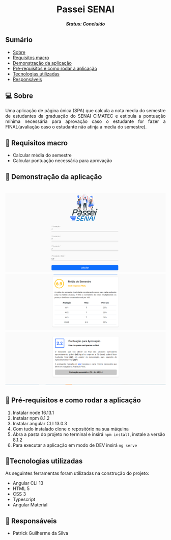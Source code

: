 <h1 align="center">Passei SENAI</h1><!--Nome curto e objetivo-->
<h5 align="center">Status: Concluido </h5><!--Concluido, Em andamento ou Finalizado-->


<h2>Sumário</h2>
<!--Sumário que leva as sessões do readme-->
<ul>
    <li><a href="#sobre">Sobre</a></li>
    <li><a href="#requisitosmacro">Requisitos macro</a></li>
    <li><a href="#demo">Demonstração da aplicação</a></li>
    <li><a href="#prereq">Pré-requisitos e como rodar a aplicação</a></li>
    <li><a href="#tec">Tecnologias utilizadas</a></li>
    <li><a href="#autor">Responsáveis</a></li>
</ul>


<h2 id="sobre">💻 Sobre</h2>
<!--Descrição do contexto e produto do projeto - Consulte o documento F001-NDSI-Levantamento de Macro Requisitos-->
<p align="justify">
Uma aplicação de página única (SPA) que calcula a nota media do semestre de estudantes da graduação do SENAI CIMATEC e estipula a pontuação mínima necessária para aprovação caso o estudante for fazer a FINAL(avaliação caso o estudante não atinja a media do semestre). 
</p>


<h2 id="requisitosmacro">📝 Requisitos macro</h2>
<!--Lista de todos as funcionalidades do sistema (nível macro)-->
<ul>
    <li>Calcular média do semestre</li>
    <li>Calcular pontuação necessária para aprovação</li>
</ul>


<h2 id="demo">🎥 Demonstração da aplicação</h2>
<!--Conjunto de prints da aplicação-->
<h1 align="center">
    <img title="Imagem 1" src="./src/assets/print1.png/"/>
    <img title="Imagem 2" src="./src/assets/print2.png/"/>
    <img title="Imagem 3" src="./src/assets/print3.png/"/>
</h1>


<h2 id="prereq">📀 Pré-requisitos e como rodar a aplicação</h2>
<!--Descrição do pré requisito de instalação na maquina em forma de passo a passo-->
<ol>
    <li>Instalar node 16.13.1</li>
    <li>Instalar npm 8.1.2</li>
    <li>Instalar angular CLI 13.0.3</li>
    <li>Com tudo instalado clone o repositório na sua máquina</li>
    <li>Abra a pasta do projeto no terminal e insirá <code>npm install</code>, instale a versão 8.1.2</li>
    <li>Para executar a aplicação em modo de DEV insirá <code>ng serve</code></li>
</ol>


<h2 id="tec">🔨Tecnologias utilizadas</h2>
<!--Descrição das tecnologias utilizadas (linguagem, biblioteca, framework etc)-->
<p>As seguintes ferramentas foram utilizadas na construção do projeto:</p>
<ul>
    <li>Angular CLI 13</li>
    <li>HTML 5</li>
    <li>CSS 3</li>
    <li>Typescript</li>
    <li>Angular Material</li>
</ul>


<h2 id="autor">👦 Responsáveis</h2>
<!--Listagem dos responsáveis pelo projeto-->
<ul>
   <li>Patrick Guilherme da Silva</li>
<ul>
